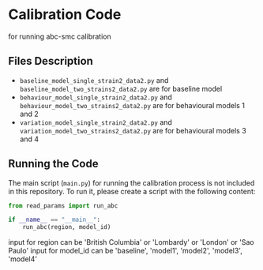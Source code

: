 # Calibration Code
for running abc-smc calibration
## Files Description
- `baseline_model_single_strain2_data2.py` and `baseline_model_two_strains2_data2.py` are for baseline model
- `behaviour_model_single_strain2_data2.py` and `behaviour_model_two_strains2_data2.py` are for behavioural models 1 and 2
- `variation_model_single_strain2_data2.py` and `variation_model_two_strains2_data2.py` are for behavioural models 3 and 4

## Running the Code
The main script (`main.py`) for running the calibration process is not included in this repository. To run it, please create a script with the following content:

```python
from read_params import run_abc

if __name__ == "__main__":
    run_abc(region, model_id)
```
input for region can be 'British Columbia' or 'Lombardy' or 'London' or 'Sao Paulo'
input for model_id can be 'baseline', 'model1', 'model2', 'model3', 'model4'
